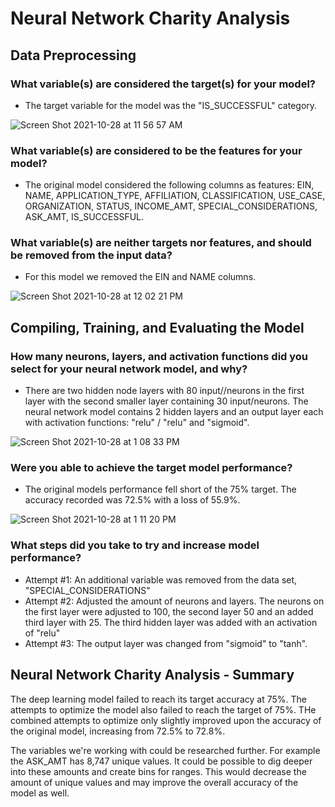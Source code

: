 # Neural Network Charity Analysis

## Data Preprocessing

### What variable(s) are considered the target(s) for your model?

-  The target variable for the model was the "IS_SUCCESSFUL" category.

![Screen Shot 2021-10-28 at 11 56 57 AM](https://user-images.githubusercontent.com/691355/139318354-ee7f6894-0ee1-4511-b134-44125cc8f09c.png)


### What variable(s) are considered to be the features for your model?

-  The original model considered the following columns as features: EIN, NAME, APPLICATION_TYPE, AFFILIATION, CLASSIFICATION, USE_CASE, ORGANIZATION, STATUS, INCOME_AMT, SPECIAL_CONSIDERATIONS, ASK_AMT, IS_SUCCESSFUL.


### What variable(s) are neither targets nor features, and should be removed from the input data?

-  For this model we removed the EIN and NAME columns.

![Screen Shot 2021-10-28 at 12 02 21 PM](https://user-images.githubusercontent.com/691355/139319090-7a64d974-5333-4494-a0b0-b939621a90a0.png)


## Compiling, Training, and Evaluating the Model

### How many neurons, layers, and activation functions did you select for your neural network model, and why?

-  There are two hidden node layers with 80 input//neurons in the first layer with the second smaller layer containing 30 input/neurons.  The neural network model contains 2 hidden layers and an output layer each with activation functions: "relu" / "relu" and "sigmoid".

![Screen Shot 2021-10-28 at 1 08 33 PM](https://user-images.githubusercontent.com/691355/139328011-7fa9cf43-95a0-47b4-9800-35f32fa09744.png)

### Were you able to achieve the target model performance?

-  The original models performance fell short of the 75% target.  The accuracy recorded was 72.5% with a loss of 55.9%.

![Screen Shot 2021-10-28 at 1 11 20 PM](https://user-images.githubusercontent.com/691355/139328371-54a6860f-40d9-4edd-bf4b-3d49ee0e5aa8.png)


### What steps did you take to try and increase model performance?

-  Attempt #1:  An additional variable was removed from the data set, "SPECIAL_CONSIDERATIONS" 
-  Attempt #2:  Adjusted the amount of neurons and layers.  The neurons on the first layer were adjusted to 100, the second layer 50 and an added third layer with 25.  The third hidden layer was added with an activation of "relu"
-  Attempt #3:  The output layer was changed from "sigmoid" to "tanh".

## Neural Network Charity Analysis - Summary

The deep learning model failed to reach its target accuracy at 75%.  The attempts to optimize the model also failed to reach the target of 75%.  THe combined attempts to optimize only slightly improved upon the accuracy of the original model, increasing from 72.5% to 72.8%.  

The variables we're working with could be researched further.  For example the ASK_AMT has 8,747 unique values.  It could be possible to dig deeper into these amounts and create bins for ranges.  This would decrease the amount of unique values and may improve the overall accuracy of the model as well.

